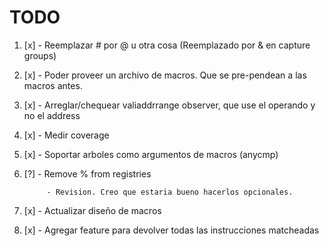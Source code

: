 # TODO

1. [x] - Reemplazar # por @ u otra cosa (Reemplazado por & en capture groups)

2. [x] - Poder proveer un archivo de macros. Que se pre-pendean a las macros antes.

3. [x] - Arreglar/chequear valiaddrrange observer, que use el operando y no el address

4. [x] - Medir coverage

5. [x] - Soportar arboles como argumentos de macros (anycmp)

6. [?] - Remove % from registries

            - Revision. Creo que estaria bueno hacerlos opcionales.

7. [x] - Actualizar diseño de macros

8. [x] - Agregar feature para devolver todas las instrucciones matcheadas
